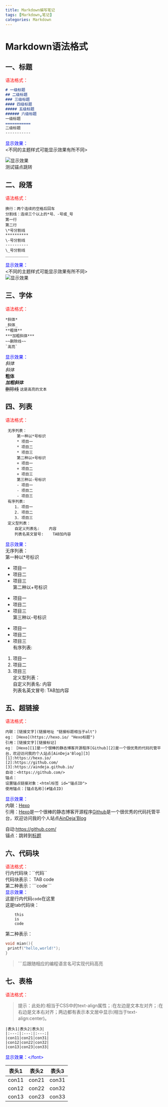 ```yaml
---
title: Markdown编写笔记
tags: [Markdown,笔记]
categories: Markdown
---
```

# Markdown语法格式
## 一、标题
<font color=red>语法格式：</font>   
```markdown
# 一级标题
## 二级标题
### 三级标题
#### 四级标题
##### 五级标题
###### 六级标题
一级标题
===========  
二级标题
-----------
```
<font color=blue>显示效果：</font>  
<不同的主题样式可能显示效果有所不同>   
<!--more-->
![显示效果](Markdown编写笔记/markdown_title_eg.png)  
<span id="biaoti">测试锚点跳转</span>  


##  二、段落
<font color=red>语法格式：</font>  
```markdaown
换行：两个连续的空格后回车
分割线：连续三个以上的*号、-号或_号
第一行  
第二行  
\*号分割线  
**********
\-号分割线  
----------
\_号分割线  
__________
```
<font color=blue>显示效果：</font>  
<不同的主题样式可能显示效果有所不同>   
![显示效果](Markdown编写笔记/markdown_cut-offRule_eg.png)  
  
  
##  三、字体
<font color=red>语法格式：</font>  
```markdaown
*斜体*  
_斜体_  
**粗体**  
***加粗斜体***  
~~删除线~~
`高亮`
```
<font color=blue>显示效果：</font>  
*斜体*  
_斜体_  
**粗体**  
***加粗斜体***  
~~删除线~~
`这是高亮的文本`  

##  四、列表
<font color=red>语法格式：</font>  
```markdaown
 无序列表：
     第一种以*号标识
     * 项目一
     * 项目二
     * 项目三  
     第二种以+号标识
     + 项目一
     + 项目二
     + 项目三 
     第三种以-号标识
     - 项目一
     - 项目二
     - 项目三
 有序列表:  
    1. 项目一
    2. 项目二
    3. 项目三  
 定义型列表：  
    自定义列表名:    内容  
    列表名英文冒号:    TAB加内容  
```
<font color=blue>显示效果：</font>  
无序列表：  
     第一种以\*号标识
* 项目一
* 项目二
* 项目三    
     第二种以\+号标识
+ 项目一
+ 项目二
+ 项目三   
     第三种以\-号标识
- 项目一
- 项目二
- 项目三  
有序列表:  
1. 项目一
2. 项目二
3. 项目三  
定义型列表：  
自定义列表名:    内容  
列表名英文冒号:    TAB加内容   

##   五、超链接
<font color=red>语法格式：</font>  
```markdaown
内联：[链接文字](链接地址 "链接标题相当于alt")
eg： [Hexo](https://hexo.io/ "Hexo标题")  
引用：[链接文字][链接标记]  
eg： [Hexo][1]是一个很棒的静态博客开源程序[Github][2]是一个很优秀的代码托管平台，欢迎访问我的个人站点[AinDeja'Blog][3]
[1]:https://hexo.io/  
[2]:https://github.com/  
[3]:https://aindeja.github.io/  
自动：<https://github.com/>  
锚点：  
设置锚点链接对象：<html标签 id="锚点ID">
使用锚点：[锚点名称](#锚点ID)  
```
<font color=blue>显示效果：</font>  
内联：[Hexo](https://hexo.io/ "Hexo标题")  
引用：[Hexo][1]是一个很棒的静态博客开源程序[Github][2]是一个很优秀的代码托管平台，欢迎访问我的个人站点[AinDeja'Blog][3]  

[1]:https://hexo.io/  
[2]:https://github.com/  
[3]:https://aindeja.github.io/  
自动:<https://github.com/>  
锚点：跳转到[标题](#biaoti)  

## 六、代码块  
<font color=red>语法格式：</font>  
行内代码块：\`\`代码\`\`  
代码块表示： TAB code  
第二种表示：\`\`\`code\`\`\`  
<font color=blue>显示效果：</font>  
这是行内代码``code``在这里  
这是tab代码块：
  
		this  
		is  
		code  

第二种表示：  
```c
void mian(){
 printf("hello,world!");
}
```
>\`\`\`后跟随相应的编程语言名可实现代码高亮
  
## 七、表格  
<font color=red>语法格式：</font>  
> 提示：此处的:相当于CSS中的text\-align属性；:在左边是文本左对齐；:在右边是文本右对齐；两边都有表示本文居中显示\(相当于text\-align:center\)。

```table
|表头1|表头2|表头3|  
|:---:|:---:|:---:|  
|con11|con21|con31|  
|con12|con22|con32|  
|con13|con23|con33|
```
<font color=blue>显示效果：</font\>  

|表头1|表头2|表头3|  
|:---:|:---:|:---:|  
|con11|con21|con31|  
|con12|con22|con32|  
|con13|con23|con33|
 

